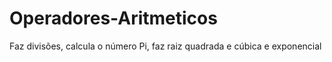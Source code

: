 # Operadores-Aritmeticos
Faz divisões, calcula o número Pi, faz raiz quadrada e cúbica e exponencial
